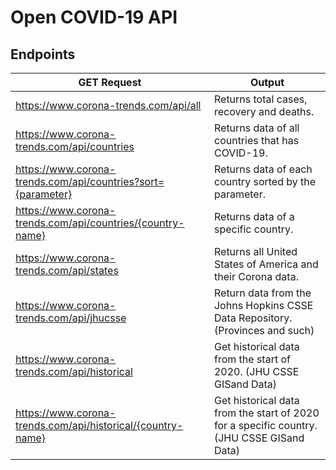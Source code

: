 # Open COVID-19 API

## Endpoints
|  GET Request  | Output  |
| ------------ | ------------ |
|  https://www.corona-trends.com/api/all | Returns total cases, recovery and deaths. |
|  https://www.corona-trends.com/api/countries | Returns data of all countries that has COVID-19. |
|  https://www.corona-trends.com/api/countries?sort={parameter} | Returns data of each country sorted by the parameter. |
|  https://www.corona-trends.com/api/countries/{country-name} | Returns data of a specific country. |
|  https://www.corona-trends.com/api/states | Returns all United States of America and their Corona data. |
|  https://www.corona-trends.com/api/jhucsse | Return data from the Johns Hopkins CSSE Data Repository. (Provinces and such) |
|  https://www.corona-trends.com/api/historical | Get historical data from the start of 2020. (JHU CSSE GISand Data) |
|  https://www.corona-trends.com/api/historical/{country-name} | Get historical data from the start of 2020 for a specific country. (JHU CSSE GISand Data) |
